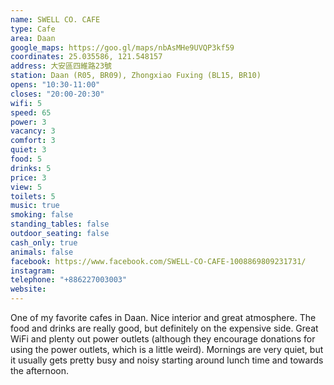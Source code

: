 ```yaml
---
name: SWELL CO. CAFE
type: Cafe
area: Daan
google_maps: https://goo.gl/maps/nbAsMHe9UVQP3kf59
coordinates: 25.035586, 121.548157
address: 大安區四維路23號
station: Daan (R05, BR09), Zhongxiao Fuxing (BL15, BR10)
opens: "10:30-11:00"
closes: "20:00-20:30"
wifi: 5
speed: 65
power: 3
vacancy: 3
comfort: 3
quiet: 3
food: 5
drinks: 5
price: 3
view: 5
toilets: 5
music: true
smoking: false
standing_tables: false
outdoor_seating: false
cash_only: true
animals: false
facebook: https://www.facebook.com/SWELL-CO-CAFE-1008869809231731/
instagram: 
telephone: "+886227003003"
website: 
---
```


One of my favorite cafes in Daan. Nice interior and great atmosphere. The food and drinks are really good, but definitely on the expensive side. Great WiFi and plenty out power outlets (although they encourage donations for using the power outlets, which is a little weird). Mornings are very quiet, but it usually gets pretty busy and noisy starting around lunch time and towards the afternoon.
